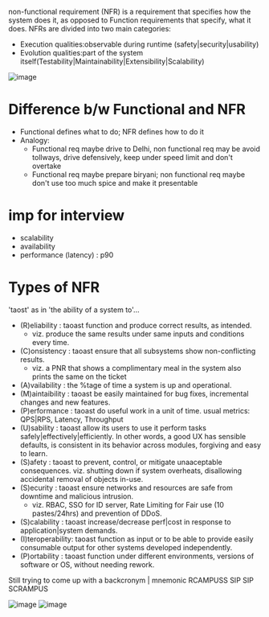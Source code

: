 non-functional requirement (NFR) is a requirement that specifies how the system does it, as opposed to Function requirements that specify, what it does.
NFRs are divided into two main categories: 
- Execution qualities:observable during runtime (safety|security|usability)
- Evolution qualities:part of the system itself(Testability|Maintainability|Extensibility|Scalability)

![image](https://user-images.githubusercontent.com/466385/211130207-5d0bb4e9-8ae8-48c1-9f0c-a757be7e5664.png)

# Difference b/w Functional and NFR
- Functional defines what to do; NFR defines how to do it
- Analogy: 
  - Functional req maybe drive to Delhi, non functional req may be avoid tollways, drive defensively, keep under speed limit and don't overtake 
  - Functional req maybe prepare biryani; non functional req maybe don't use too much spice and make it presentable

# imp for interview
- scalability
- availability
- performance (latency) : p90


# Types of NFR
'taost' as in 'the ability of a system to'...
- (R)eliability	: taoast function and produce correct results, as intended. 
  - viz. produce the same results under same inputs and conditions every time.
- (C)onsistency	: taoast ensure that all subsystems show non-conflicting results.
  - viz. a PNR that shows a complimentary meal in the system also prints the same on the ticket  
- (A)vailability	: the %tage of time a system is up and operational.
- (M)aintaibility	: taoast be easily maintained for bug fixes, incremental changes and new features.
- (P)erformance	: taoast do useful work in a unit of time. usual metrics: QPS|RPS, Latency, Throughput
- (U)sability		: taoast allow its users to use it perform tasks safely|effectively|efficiently. In other words, a good UX has sensible defaults, is consistent in its behavior across modules, forgiving and easy to learn.
- (S)afety		: taoast to prevent, control, or mitigate unaaceptable consequences. viz. shutting down if system overheats, disallowing accidental removal of objects in-use.
- (S)ecurity		: taoast ensure networks and resources are safe from downtime and malicious intrusion.
  - viz. RBAC, SSO for ID server, Rate Limiting for Fair use (10 pastes/24hrs) and prevention of DDoS. 
- (S)calability	: taoast increase/decrease perf|cost in response to application|system demands.
- (I)teroperability:  taoast function as input or to be able to provide easily consumable output for other systems developed independently.
- (P)ortability	:   taoast function under different environments, versions of software or OS, without needing rework.

Still trying to come up with a backcronym | mnemonic
RCAMPUSS SIP
SIP SCRAMPUS

![image](https://user-images.githubusercontent.com/466385/211182787-bb7a5eed-2e82-4250-8fc0-309a13c8bc22.png)
![image](https://user-images.githubusercontent.com/466385/211182870-d5731116-3161-4165-ac3d-1b278b9c16b5.png)

